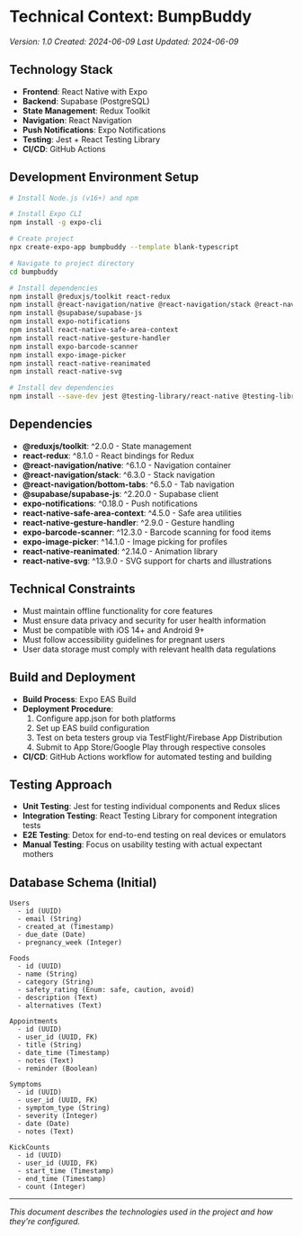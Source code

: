 # Technical Context: BumpBuddy

_Version: 1.0_
_Created: 2024-06-09_
_Last Updated: 2024-06-09_

## Technology Stack

- **Frontend**: React Native with Expo
- **Backend**: Supabase (PostgreSQL)
- **State Management**: Redux Toolkit
- **Navigation**: React Navigation
- **Push Notifications**: Expo Notifications
- **Testing**: Jest + React Testing Library
- **CI/CD**: GitHub Actions

## Development Environment Setup

```bash
# Install Node.js (v16+) and npm

# Install Expo CLI
npm install -g expo-cli

# Create project
npx create-expo-app bumpbuddy --template blank-typescript

# Navigate to project directory
cd bumpbuddy

# Install dependencies
npm install @reduxjs/toolkit react-redux
npm install @react-navigation/native @react-navigation/stack @react-navigation/bottom-tabs
npm install @supabase/supabase-js
npm install expo-notifications
npm install react-native-safe-area-context
npm install react-native-gesture-handler
npm install expo-barcode-scanner
npm install expo-image-picker
npm install react-native-reanimated
npm install react-native-svg

# Install dev dependencies
npm install --save-dev jest @testing-library/react-native @testing-library/jest-native
```

## Dependencies

- **@reduxjs/toolkit**: ^2.0.0 - State management
- **react-redux**: ^8.1.0 - React bindings for Redux
- **@react-navigation/native**: ^6.1.0 - Navigation container
- **@react-navigation/stack**: ^6.3.0 - Stack navigation
- **@react-navigation/bottom-tabs**: ^6.5.0 - Tab navigation
- **@supabase/supabase-js**: ^2.20.0 - Supabase client
- **expo-notifications**: ^0.18.0 - Push notifications
- **react-native-safe-area-context**: ^4.5.0 - Safe area utilities
- **react-native-gesture-handler**: ^2.9.0 - Gesture handling
- **expo-barcode-scanner**: ^12.3.0 - Barcode scanning for food items
- **expo-image-picker**: ^14.1.0 - Image picking for profiles
- **react-native-reanimated**: ^2.14.0 - Animation library
- **react-native-svg**: ^13.9.0 - SVG support for charts and illustrations

## Technical Constraints

- Must maintain offline functionality for core features
- Must ensure data privacy and security for user health information
- Must be compatible with iOS 14+ and Android 9+
- Must follow accessibility guidelines for pregnant users
- User data storage must comply with relevant health data regulations

## Build and Deployment

- **Build Process**: Expo EAS Build
- **Deployment Procedure**:
  1. Configure app.json for both platforms
  2. Set up EAS build configuration
  3. Test on beta testers group via TestFlight/Firebase App Distribution
  4. Submit to App Store/Google Play through respective consoles
- **CI/CD**: GitHub Actions workflow for automated testing and building

## Testing Approach

- **Unit Testing**: Jest for testing individual components and Redux slices
- **Integration Testing**: React Testing Library for component integration tests
- **E2E Testing**: Detox for end-to-end testing on real devices or emulators
- **Manual Testing**: Focus on usability testing with actual expectant mothers

## Database Schema (Initial)

```
Users
  - id (UUID)
  - email (String)
  - created_at (Timestamp)
  - due_date (Date)
  - pregnancy_week (Integer)

Foods
  - id (UUID)
  - name (String)
  - category (String)
  - safety_rating (Enum: safe, caution, avoid)
  - description (Text)
  - alternatives (Text)

Appointments
  - id (UUID)
  - user_id (UUID, FK)
  - title (String)
  - date_time (Timestamp)
  - notes (Text)
  - reminder (Boolean)

Symptoms
  - id (UUID)
  - user_id (UUID, FK)
  - symptom_type (String)
  - severity (Integer)
  - date (Date)
  - notes (Text)

KickCounts
  - id (UUID)
  - user_id (UUID, FK)
  - start_time (Timestamp)
  - end_time (Timestamp)
  - count (Integer)
```

---

_This document describes the technologies used in the project and how they're configured._
